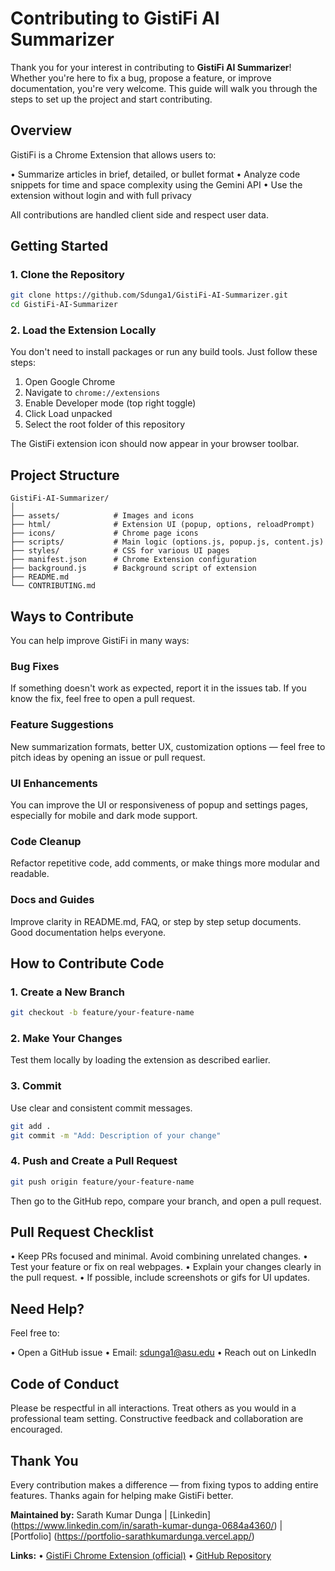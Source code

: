 # Contributing to GistiFi AI Summarizer

Thank you for your interest in contributing to **GistiFi AI Summarizer**! Whether you're here to fix a bug, propose a feature, or improve documentation, you're very welcome. This guide will walk you through the steps to set up the project and start contributing.

## Overview

GistiFi is a Chrome Extension that allows users to:

• Summarize articles in brief, detailed, or bullet format
• Analyze code snippets for time and space complexity using the Gemini API
• Use the extension without login and with full privacy

All contributions are handled client side and respect user data.

## Getting Started

### 1. Clone the Repository

```bash
git clone https://github.com/Sdunga1/GistiFi-AI-Summarizer.git
cd GistiFi-AI-Summarizer
```

### 2. Load the Extension Locally

You don't need to install packages or run any build tools. Just follow these steps:

1. Open Google Chrome
2. Navigate to `chrome://extensions`
3. Enable Developer mode (top right toggle)
4. Click Load unpacked
5. Select the root folder of this repository

The GistiFi extension icon should now appear in your browser toolbar.

## Project Structure

```
GistiFi-AI-Summarizer/
│
├── assets/            # Images and icons
├── html/              # Extension UI (popup, options, reloadPrompt)
├── icons/             # Chrome page icons
├── scripts/           # Main logic (options.js, popup.js, content.js)
├── styles/            # CSS for various UI pages
├── manifest.json      # Chrome Extension configuration
├── background.js      # Background script of extension
├── README.md
└── CONTRIBUTING.md
```

## Ways to Contribute

You can help improve GistiFi in many ways:

### Bug Fixes

If something doesn't work as expected, report it in the issues tab. If you know the fix, feel free to open a pull request.

### Feature Suggestions

New summarization formats, better UX, customization options — feel free to pitch ideas by opening an issue or pull request.

### UI Enhancements

You can improve the UI or responsiveness of popup and settings pages, especially for mobile and dark mode support.

### Code Cleanup

Refactor repetitive code, add comments, or make things more modular and readable.

### Docs and Guides

Improve clarity in README.md, FAQ, or step by step setup documents. Good documentation helps everyone.

## How to Contribute Code

### 1. Create a New Branch

```bash
git checkout -b feature/your-feature-name
```

### 2. Make Your Changes

Test them locally by loading the extension as described earlier.

### 3. Commit

Use clear and consistent commit messages.

```bash
git add .
git commit -m "Add: Description of your change"
```

### 4. Push and Create a Pull Request

```bash
git push origin feature/your-feature-name
```

Then go to the GitHub repo, compare your branch, and open a pull request.

## Pull Request Checklist

• Keep PRs focused and minimal. Avoid combining unrelated changes.
• Test your feature or fix on real webpages.
• Explain your changes clearly in the pull request.
• If possible, include screenshots or gifs for UI updates.

## Need Help?

Feel free to:

• Open a GitHub issue
• Email: sdunga1@asu.edu
• Reach out on LinkedIn

## Code of Conduct

Please be respectful in all interactions. Treat others as you would in a professional team setting. Constructive feedback and collaboration are encouraged.

## Thank You

Every contribution makes a difference — from fixing typos to adding entire features. Thanks again for helping make GistiFi better.

**Maintained by:** Sarath Kumar Dunga | [Linkedin] (https://www.linkedin.com/in/sarath-kumar-dunga-0684a4360/) | [Portfolio] (https://portfolio-sarathkumardunga.vercel.app/)

**Links:**
• [GistiFi Chrome Extension (official)](https://chromewebstore.google.com/detail/oejfheefemcebogcabeedgikkhdgpdhg?utm_source=item-share-cb)
• [GitHub Repository](https://github.com/Sdunga1/GistiFi-AI-Summarizer)
